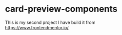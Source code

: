 # card-preview-components
This is my second project I have build it from https://www.frontendmentor.io/ 
